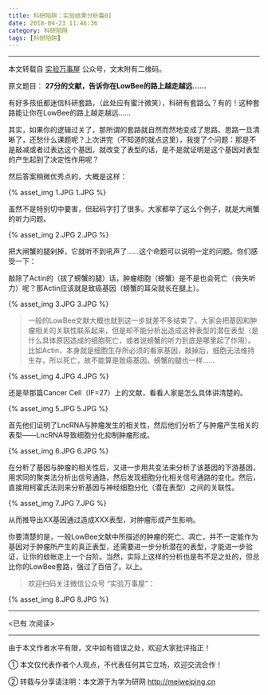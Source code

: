 ```yaml
---
title: 科研陷阱：实验结果分析篇01
date: 2018-04-23 11:46:36
category: 科研陷阱
tags: [科研陷阱]
---
```


---

本文转载自 [实验万事屋](https://mp.weixin.qq.com/s/6nDohGfU4nskmYdSfkMjyg) 公众号，文末附有二维码。

原文题目： **27分的文献，告诉你在LowBee的路上越走越远……**


有好多孩纸都迷信科研套路，（此处应有蜜汁微笑），科研有套路么？有的！这种套路能让你在LowBee的路上越走越远……

其实，如果你的逻辑过关了，那所谓的套路就自然而然地变成了思路。思路一旦清晰了，还愁什么课题呢？上次讲完（不知道的就点这里），我提了个问题：那是不是敲减或者过表达这个基因，就改变了表型的话，是不是就证明是这个基因对表型的产生起到了决定性作用呢？

<!-- more -->

然后答案稍微优秀点的，大概是这样：

{% asset_img 1.JPG 1.JPG %}

虽然不是特别切中要害，但起码字打了很多。大家都举了这么个例子，就是大闸蟹的听力问题。

{% asset_img 2.JPG 2.JPG %}

把大闸蟹的腿剁掉，它就听不到吼声了……这个命题可以说明一定的问题。你们感受一下：

敲除了Actin的（拔了螃蟹的腿）话，肿瘤细胞（螃蟹）是不是也会死亡（丧失听力）呢？那Actin应该就是致癌基因（螃蟹的耳朵就长在腿上）。

{% asset_img 3.JPG 3.JPG %}

> 一般的LowBee文献大概也就到这一步就差不多结束了。大家会把基因和肿瘤相关的关联性联系起来，但是却不能分析出造成这种表型的潜在表型（是什么具体原因造成的细胞死亡，或者说螃蟹的听力到底是哪里起了作用）。比如Actin，本身就是细胞生存所必须的看家基因，敲掉后，细胞无法维持生存，所以死亡，故不能算是致癌基因。螃蟹的腿也一样……

{% asset_img 4.JPG 4.JPG %}

还是举那篇Cancer Cell（IF=27）上的文献，看看人家是怎么具体讲清楚的。

{% asset_img 5.JPG 5.JPG %}

首先他们证明了LncRNA与肿瘤发生的相关性，然后他们分析了与肿瘤产生相关的表型——LncRNA导致细胞分化抑制肿瘤形成。

{% asset_img 6.JPG 6.JPG %}

在分析了基因与肿瘤的相关性后，又进一步用共变法来分析了该基因的下游基因，用求同的聚类法分析出信号通路，然后发现细胞分化相关信号通路的变化。然后，直接用柯霍氏法则来分析基因与神经细胞分化（潜在表型）之间的关联性。

{% asset_img 7.JPG 7.JPG %}

从而推导出XX基因通过造成XXX表型，对肿瘤形成产生影响。



你要清楚的是，一般LowBee文献中所描述的肿瘤的死亡、凋亡，并不一定能作为基因对于肿瘤所产生的真正表型，还需要进一步分析潜在的表型，才能进一步验证，让你的蚊帐走上一个台阶。当然，实际上这样的分析也是有不足之处的，但总比你的LowBee套路，强过了百倍了。以上。


> 欢迎扫码关注微信公众号 “实验万事屋”：

{% asset_img 8.JPG 8.JPG %}




---

<span id="busuanzi_container_page_pv">
<已有 <span id="busuanzi_value_page_pv"></span> 次阅读>
</span>

---


由于本文作者水平有限，文中如有错误之处，欢迎大家批评指正！

① 本文仅代表作者个人观点，不代表任何其它立场，欢迎交流合作！

② 转载与分享请注明：本文源于为学为研网 http://meiweiping.cn